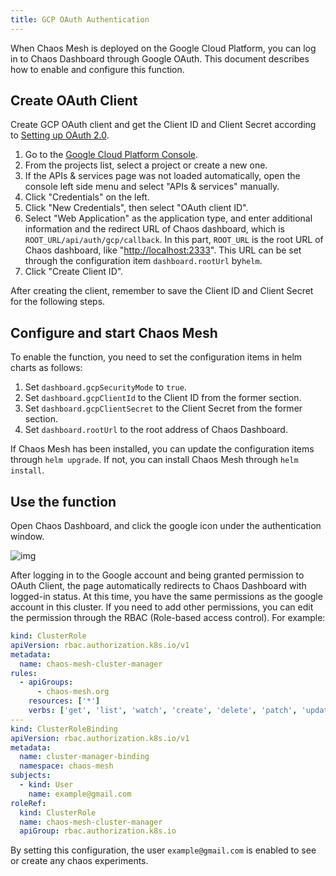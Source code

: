 ```yaml
---
title: GCP OAuth Authentication
---
```


When Chaos Mesh is deployed on the Google Cloud Platform, you can log in to Chaos Dashboard through Google OAuth. This document describes how to enable and configure this function.

## Create OAuth Client

Create GCP OAuth client and get the Client ID and Client Secret according to [Setting up OAuth 2.0](https://support.google.com/cloud/answer/6158849?hl=en).

1. Go to the [Google Cloud Platform Console](https://console.cloud.google.com/).
2. From the projects list, select a project or create a new one.
3. If the APIs & services page was not loaded automatically, open the console left side menu and select "APIs & services" manually.
4. Click "Credentials" on the left.
5. Click "New Credentials", then select "OAuth client ID".
6. Select "Web Application" as the application type, and enter additional information and the redirect URL of Chaos dashboard, which is `ROOT_URL/api/auth/gcp/callback`. In this part, `ROOT_URL` is the root URL of Chaos dashboard, like "[http://localhost:2333](http://localhost:2333)". This URL can be set through the configuration item `dashboard.rootUrl` by`helm`.
7. Click "Create Client ID".

After creating the client, remember to save the Client ID and Client Secret for the following steps.

## Configure and start Chaos Mesh

To enable the function, you need to set the configuration items in helm charts as follows:

1. Set `dashboard.gcpSecurityMode` to `true`.
2. Set `dashboard.gcpClientId` to the Client ID from the former section.
3. Set `dashboard.gcpClientSecret` to the Client Secret from the former section.
4. Set `dashboard.rootUrl` to the root address of Chaos Dashboard.

If Chaos Mesh has been installed, you can update the configuration items through `helm upgrade`. If not, you can install Chaos Mesh through `helm install`.

## Use the function

Open Chaos Dashboard, and click the google icon under the authentication window.

![img](./img/google-auth.png)

After logging in to the Google account and being granted permission to OAuth Client, the page automatically redirects to Chaos Dashboard with logged-in status. At this time, you have the same permissions as the google account in this cluster. If you need to add other permissions, you can edit the permission through the RBAC (Role-based access control). For example:

```yaml
kind: ClusterRole
apiVersion: rbac.authorization.k8s.io/v1
metadata:
  name: chaos-mesh-cluster-manager
rules:
  - apiGroups:
      - chaos-mesh.org
    resources: ['*']
    verbs: ['get', 'list', 'watch', 'create', 'delete', 'patch', 'update']
---
kind: ClusterRoleBinding
apiVersion: rbac.authorization.k8s.io/v1
metadata:
  name: cluster-manager-binding
  namespace: chaos-mesh
subjects:
  - kind: User
    name: example@gmail.com
roleRef:
  kind: ClusterRole
  name: chaos-mesh-cluster-manager
  apiGroup: rbac.authorization.k8s.io
```

By setting this configuration, the user `example@gmail.com` is enabled to see or create any chaos experiments.
